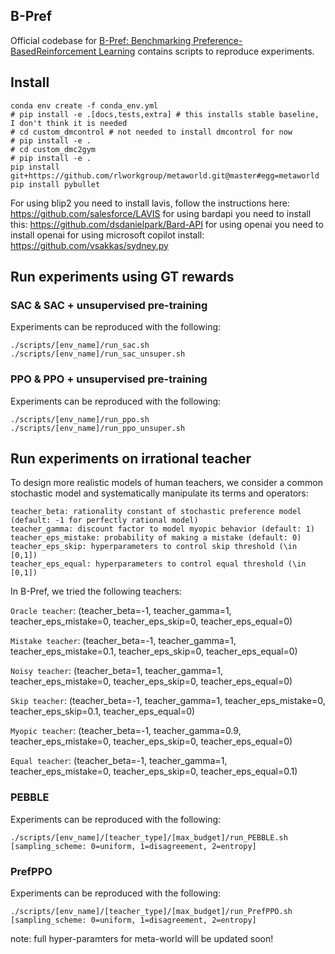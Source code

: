 ## B-Pref

Official codebase for [B-Pref: Benchmarking Preference-BasedReinforcement Learning](https://openreview.net/forum?id=ps95-mkHF_) contains scripts to reproduce experiments.


## Install

```
conda env create -f conda_env.yml
# pip install -e .[docs,tests,extra] # this installs stable baseline, I don't think it is needed
# cd custom_dmcontrol # not needed to install dmcontrol for now
# pip install -e .
# cd custom_dmc2gym
# pip install -e .
pip install git+https://github.com/rlworkgroup/metaworld.git@master#egg=metaworld
pip install pybullet 
```

For using blip2 you need to install lavis, follow the instructions here: https://github.com/salesforce/LAVIS
for using bardapi you need to install this: https://github.com/dsdanielpark/Bard-API
for using openai you need to install openai
for using microsoft copilot install: https://github.com/vsakkas/sydney.py

## Run experiments using GT rewards


### SAC & SAC + unsupervised pre-training

Experiments can be reproduced with the following:

```
./scripts/[env_name]/run_sac.sh 
./scripts/[env_name]/run_sac_unsuper.sh
```


### PPO & PPO + unsupervised pre-training

Experiments can be reproduced with the following:

```
./scripts/[env_name]/run_ppo.sh 
./scripts/[env_name]/run_ppo_unsuper.sh
```

## Run experiments on irrational teacher

To design more realistic models of human teachers, we consider a common stochastic model and systematically manipulate its terms and operators:

```
teacher_beta: rationality constant of stochastic preference model (default: -1 for perfectly rational model)
teacher_gamma: discount factor to model myopic behavior (default: 1)
teacher_eps_mistake: probability of making a mistake (default: 0)
teacher_eps_skip: hyperparameters to control skip threshold (\in [0,1])
teacher_eps_equal: hyperparameters to control equal threshold (\in [0,1])
```

In B-Pref, we tried the following teachers:

`Oracle teacher`: (teacher_beta=-1, teacher_gamma=1, teacher_eps_mistake=0, teacher_eps_skip=0, teacher_eps_equal=0)

`Mistake teacher`: (teacher_beta=-1, teacher_gamma=1, teacher_eps_mistake=0.1, teacher_eps_skip=0, teacher_eps_equal=0)

`Noisy teacher`: (teacher_beta=1, teacher_gamma=1, teacher_eps_mistake=0, teacher_eps_skip=0, teacher_eps_equal=0)

`Skip teacher`: (teacher_beta=-1, teacher_gamma=1, teacher_eps_mistake=0, teacher_eps_skip=0.1, teacher_eps_equal=0)

`Myopic teacher`: (teacher_beta=-1, teacher_gamma=0.9, teacher_eps_mistake=0, teacher_eps_skip=0, teacher_eps_equal=0)

`Equal teacher`: (teacher_beta=-1, teacher_gamma=1, teacher_eps_mistake=0, teacher_eps_skip=0, teacher_eps_equal=0.1)


### PEBBLE

Experiments can be reproduced with the following:

```
./scripts/[env_name]/[teacher_type]/[max_budget]/run_PEBBLE.sh [sampling_scheme: 0=uniform, 1=disagreement, 2=entropy]
```

### PrefPPO

Experiments can be reproduced with the following:

```
./scripts/[env_name]/[teacher_type]/[max_budget]/run_PrefPPO.sh [sampling_scheme: 0=uniform, 1=disagreement, 2=entropy]
```

note: full hyper-paramters for meta-world will be updated soon!

